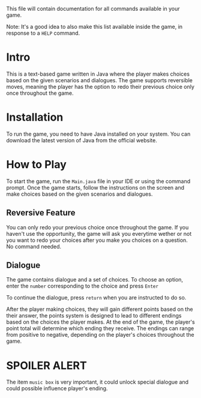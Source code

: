 This file will contain documentation for all commands available in your game.

Note:  It's a good idea to also make this list available inside the game, in response to a `HELP` command.


# Intro

This is a text-based game written in Java where the player makes choices based on the given scenarios and dialogues. The game supports reversible moves, meaning the player has the option to redo their previous choice only once throughout the game.


# Installation

To run the game, you need to have Java installed on your system. You can download the latest version of Java from the official website.

# How to Play
To start the game, run the `Main.java` file in your IDE or using the command prompt. Once the game starts, follow the instructions on the screen and make choices based on the given scenarios and dialogues.

## Reversive Feature
You can only redo your previous choice once throughout the game. If you haven't use the opportunity, the game will ask you everytime wether or not you want to redo your choices after you make you choices on a question. No command needed.

## Dialogue
The game contains dialogue and a set of choices.
To choose an option, enter the `number` corresponding to the choice and press `Enter`

To continue the dialogue, press `return` when you are instructed to do so.

After the player making choices, they will gain different points based on the their answer, the points system is designed to lead to different endings based on the choices the player makes. At the end of the game, the player's point total will determine which ending they receive. The endings can range from positive to negative, depending on the player's choices throughout the game.


# SPOILER ALERT

The item `music box` is very important, it could unlock special dialogue and could possible influence player's ending.

